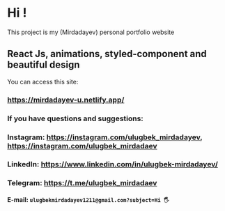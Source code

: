 # Hi !

This project is my (Mirdadayev) personal portfolio website

## React Js, animations, styled-component and beautiful design

You can access this site:

### https://mirdadayev-u.netlify.app/

### If you have questions and suggestions: 
### Instagram: https://instagram.com/ulugbek_mirdadayev,  https://instagram.com/ulugbek_mirdadaev
### LinkedIn: https://www.linkedin.com/in/ulugbek-mirdadayev/
### Telegram: https://t.me/ulugbek_mirdadaev
#### E-mail: `ulugbekmirdadayev1211@gmail.com?subject=Hi 🖐`
